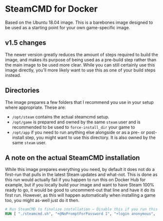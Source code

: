 # SteamCMD for Docker

Based on the Ubuntu 18.04 image. This is a barebones image designed to be used as a starting point for your own game-specific image.

## v1.5 changes

The newer version greatly reduces the amount of steps required to build the image, and makes its purpose of being used as a pre-build step rather than the main image to be used more clear. While you can still certainly use this image directly, you'll more likely want to use this as one of your build steps instead.

## Directories

The image prepares a few folders that I recommend you use in your setup where appropriate. These are:

- `/opt/steam` contains the actual steamcmd setup.
- `/opt/game` is prepared and owned by the same `steam` user and is recommended to be used to `force-install_dir` your game to
- `/opt/app` if you need to run anything else alongside or as a pre- or post-install step, you might want to use this directory. It is also owned by the same `steam` user.

## A note on the actual SteamCMD installation

While this image prepares everything you need, by default it does not do a first-run that pulls in the latest Steam updates and what-not. This is done as this run would actually fail if you happen to run this on Docker Hub for example, but if you locally build your image and want to have Steam 100% ready to go, it would be good to uncomment-out that line and have it do its first run. However, as this will happen automatically when installing a game too, you might as-well just do it then.

```Dockerfile
# Run SteamCMD to finalize installation — Disable this if you run this on something like Docker Hub as it will fail
RUN [ "./steamcmd.sh", "+@NoPromptForPassword 1", "+login anonymous",  "+quit" ]
```
